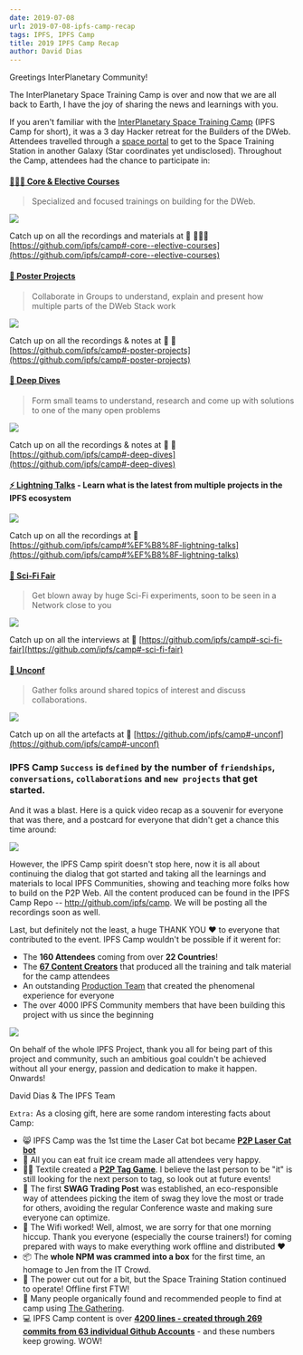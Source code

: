 ```yaml
---
date: 2019-07-08
url: 2019-07-08-ipfs-camp-recap
tags: IPFS, IPFS Camp
title: 2019 IPFS Camp Recap
author: David Dias
---
```


Greetings InterPlanetary Community!

The InterPlanetary Space Training Camp is over and now that we are all back to Earth, I have the joy of sharing the news and learnings with you.

If you aren't familiar with the [InterPlanetary Space Training Camp](https://camp.ipfs.io/) (IPFS Camp for short), it was a 3 day Hacker retreat for the Builders of the DWeb. Attendees travelled through a [space portal](https://twitter.com/ChrisPacia/status/1144291810874920967) to get to the Space Training Station in another Galaxy (Star coordinates yet undisclosed). Throughout the Camp, attendees had the chance to participate in:

#### [**👩🏽‍🏫 Core & Elective Courses**](https://github.com/ipfs/camp#-core--elective-courses)
> Specialized and focused trainings on building for the DWeb.

![](https://user-images.githubusercontent.com/618519/60863680-52754080-a1d6-11e9-84f2-b38fab97c8f3.png)

Catch up on all the recordings and materials at 📼 👩🏽‍🏫 [https://github.com/ipfs/camp#-core--elective-courses](https://github.com/ipfs/camp#-core--elective-courses)

#### [**📃 Poster Projects**](https://github.com/ipfs/camp#-poster-projects)
> Collaborate in Groups to understand, explain and present how multiple parts of the DWeb Stack work

![](https://user-images.githubusercontent.com/618519/60864383-4c805f00-a1d8-11e9-963d-0146b85b0353.png)

Catch up on all the recordings & notes at 📼 📒 [https://github.com/ipfs/camp#-poster-projects](https://github.com/ipfs/camp#-poster-projects)

#### [**🐋 Deep Dives**](https://github.com/ipfs/camp#-deep-dives)
> Form small teams to understand, research and come up with solutions to one of the many open problems

![](https://user-images.githubusercontent.com/618519/60865105-2b207280-a1da-11e9-9046-d38af5543ba2.png)

Catch up on all the recordings & notes at 📼 📒 [https://github.com/ipfs/camp#-deep-dives](https://github.com/ipfs/camp#-deep-dives)

#### [**⚡️ Lightning Talks**](https://github.com/ipfs/camp#%EF%B8%8F-lightning-talks) - Learn what is the latest from multiple projects in the IPFS ecosystem

![](https://user-images.githubusercontent.com/618519/60863676-5012e680-a1d6-11e9-9775-2a8fc1b014a3.png)

Catch up on all the recordings at 📼 [https://github.com/ipfs/camp#%EF%B8%8F-lightning-talks](https://github.com/ipfs/camp#%EF%B8%8F-lightning-talks)

#### [**🧬 Sci-Fi Fair**](https://github.com/ipfs/camp#-sci-fi-fair)
> Get blown away by huge Sci-Fi experiments, soon to be seen in a Network close to you

![](https://user-images.githubusercontent.com/618519/60863667-4db08c80-a1d6-11e9-9c9b-cf153977ac7f.png)

Catch up on all the interviews at 📼 [https://github.com/ipfs/camp#-sci-fi-fair](https://github.com/ipfs/camp#-sci-fi-fair)

#### [**🧩 Unconf**](https://github.com/ipfs/camp#-unconf)
> Gather folks around shared topics of interest and discuss collaborations.

![](https://user-images.githubusercontent.com/618519/60865107-2cea3600-a1da-11e9-9287-22587bfdf9cd.png)

Catch up on all the artefacts at 📒 [https://github.com/ipfs/camp#-unconf](https://github.com/ipfs/camp#-unconf)

### IPFS Camp `Success` is `defined` by the number of `friendships`, `conversations`, `collaborations` and `new projects` that get started.

And it was a blast. Here is a quick video recap as a souvenir for everyone that was there, and a postcard for everyone that didn't get a chance this time around:

[![](/img/060-ipfs-camp-recap/ipfs-camp-youtube-preview.jpg)](https://youtu.be/kc_dxO-V8YM)

However, the IPFS Camp spirit doesn't stop here, now it is all about continuing the dialog that got started and taking all the learnings and materials to local IPFS Communities, showing and teaching more folks how to build on the P2P Web. All the content produced can be found in the IPFS Camp Repo -- http://github.com/ipfs/camp. We will be posting all the recordings soon as well.

Last, but definitely not the least, a huge THANK YOU ❤️ to everyone that contributed to the event. IPFS Camp wouldn't be possible if it werent for:

- The **160 Attendees** coming from over **22 Countries**!
- The [**67 Content Creators**](https://camp.ipfs.io/team) that produced all the training and talk material for the camp attendees
- An outstanding [Production Team](https://camp.ipfs.io/team) that created the phenomenal experience for everyone
- The over 4000 IPFS Community members that have been building this project with us since the beginning

[![](https://media.giphy.com/media/mGW5xq4SwlqnSTxwtb/giphy.gif)](/img/060-ipfs-camp-recap/camp-gif.gif)

On behalf of the whole IPFS Project, thank you all for being part of this project and community, such an ambitious goal couldn't be achieved without all your energy, passion and dedication to make it happen. Onwards!

David Dias & The IPFS Team

`Extra:` As a closing gift, here are some random interesting facts about Camp:

- 😸 IPFS Camp was the 1st time the Laser Cat bot became [**P2P Laser Cat bot**](https://github.com/gorhgorh/ipfscatremote)
- 🍦 All you can eat fruit ice cream made all attendees very happy.
- 👋🏽 Textile created a [**P2P Tag Game**](https://github.com/textileio/advanced-react-native-boilerplate/blob/ipfs-tag/README.md). I believe the last person to be "it" is still looking for the next person to tag, so look out at future events!
- 👕 The first **SWAG Trading Post** was established, an eco-responsible way of attendees picking the item of swag they love the most or trade for others, avoiding the regular Conference waste and making sure everyone can optimize.
- 📶 The Wifi worked! Well, almost, we are sorry for that one morning hiccup. Thank you everyone (especially the course trainers!) for coming prepared with ways to make everything work offline and distributed ❤️
- 📦 The **whole NPM was crammed into a box** for the first time, an homage to Jen from the IT Crowd.
- 🔌 The power cut out for a bit, but the Space Training Station continued to operate! Offline first FTW!
- 🤝 Many people organically found and recommended people to find at camp using [The Gathering](https://gthr.io).
- 💻 IPFS Camp content is over **[4200 lines - created through 269 commits from 63 individual Github Accounts](https://github.com/ipfs/camp/pulse/monthly)** - and these numbers keep growing. WOW!
